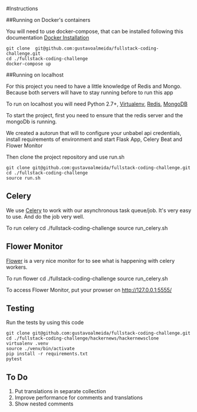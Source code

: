 #Instructions

##Running on Docker's containers

You will need to use docker-compose, that can be installed following 
this documentation [Docker Installation](https://docs.docker.com/engine/installation/)

    git clone  git@github.com:gustavoalmeida/fullstack-coding-challenge.git
    cd ./fullstack-coding-challenge
    docker-compose up


##Running on localhost

For this project you need to have a little knowledge of Redis and Mongo. 
Because both servers will have to stay running before to run this app 

To run on localhost you will need Python 2.7+, 
[Virtualenv](https://virtualenv.pypa.io/en/stable/), 
[Redis](http://redis.io/topics/quickstart), 
[MongoDB](https://docs.mongodb.com/manual/administration/install-community/)

To start the project, first you need to ensure that the redis server and the mongoDb is running.

We created a autorun that will to configure your unbabel api credentials, 
install requirements of environment and start Flask App, Celery Beat and Flower Monitor

Then clone the project repository and use run.sh

    git clone git@github.com:gustavoalmeida/fullstack-coding-challenge.git
    cd ./fullstack-coding-challenge
    source run.sh

## Celery

We use [Celery](http://www.celeryproject.org/) to work with our asynchronous task queue/job.
It's very easy to use. And do the job very well.

To run celery
    cd ./fullstack-coding-challenge
    source run_celery.sh


## Flower Monitor

[Flower](http://flower.readthedocs.io/en/latest/) is a very nice monitor 
for to see what is happening with celery workers.

To run flower
    cd ./fullstack-coding-challenge
    source run_celery.sh

To access Flower Monitor, put your prowser on http://127.0.0.1:5555/


## Testing

Run the tests by using this code
    
    git clone git@github.com:gustavoalmeida/fullstack-coding-challenge.git
    cd ./fullstack-coding-challenge/hackernews/hackernewsclone
    virtualenv .venv
    source ./venv/bin/activate
    pip install -r requirements.txt
    pytest
    


## To Do

1. Put translations in separate collection
2. Improve performance for comments and translations
3. Show nested comments







